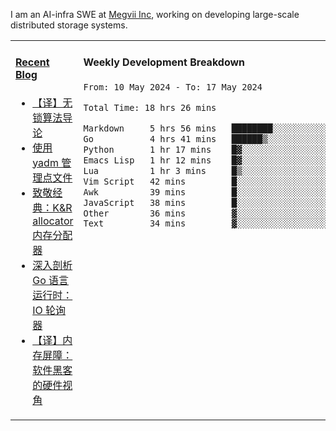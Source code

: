 I am an AI-infra SWE at [Megvii Inc](https://en.megvii.com/), working on developing large-scale distributed storage systems.

<table width="960px">
<tr>
<td valign="top" width="50%">

#### <a href="https://www.kongjun18.me" target="_blank">Recent Blog</a>

<!-- BLOG-POST-LIST:START -->
- [【译】无锁算法导论](https://kongjun18.github.io/posts/2023/07/14/)
- [使用 yadm 管理点文件](https://kongjun18.github.io/posts/2023/04/07/)
- [致敬经典：K&amp;R allocator 内存分配器](https://kongjun18.github.io/posts/2022/12/12/)
- [深入剖析 Go 语言运行时：IO 轮询器](https://kongjun18.github.io/posts/2022/11/21/)
- [【译】内存屏障：软件黑客的硬件视角](https://kongjun18.github.io/posts/2022/11/03/)
<!-- BLOG-POST-LIST:END -->

</td>
<td valign="top" width="50%">

#### Weekly Development Breakdown

<!--START_SECTION:waka-->

```txt
From: 10 May 2024 - To: 17 May 2024

Total Time: 18 hrs 26 mins

Markdown     5 hrs 56 mins   ████████░░░░░░░░░░░░░░░░░   32.23 %
Go           4 hrs 41 mins   ██████▒░░░░░░░░░░░░░░░░░░   25.42 %
Python       1 hr 17 mins    █▓░░░░░░░░░░░░░░░░░░░░░░░   07.00 %
Emacs Lisp   1 hr 12 mins    █▓░░░░░░░░░░░░░░░░░░░░░░░   06.59 %
Lua          1 hr 3 mins     █▒░░░░░░░░░░░░░░░░░░░░░░░   05.73 %
Vim Script   42 mins         █░░░░░░░░░░░░░░░░░░░░░░░░   03.86 %
Awk          39 mins         █░░░░░░░░░░░░░░░░░░░░░░░░   03.58 %
JavaScript   38 mins         █░░░░░░░░░░░░░░░░░░░░░░░░   03.51 %
Other        36 mins         ▓░░░░░░░░░░░░░░░░░░░░░░░░   03.30 %
Text         34 mins         ▓░░░░░░░░░░░░░░░░░░░░░░░░   03.12 %
```

<!--END_SECTION:waka-->
</td>
</tr>

</table>

